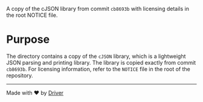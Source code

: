 <!--------------------------------------------------------------------------------->
<!-- IMPORTANT: This file is auto-generated by Driver (https://driver.ai). -------->
<!-- Manual edits may be overwritten on future commits. --------------------------->
<!--------------------------------------------------------------------------------->

A copy of the cJSON library from commit `cb8693b` with licensing details in the root NOTICE file.

# Purpose
The directory contains a copy of the `cJSON` library, which is a lightweight JSON parsing and printing library. The library is copied exactly from commit `cb8693b`. For licensing information, refer to the `NOTICE` file in the root of the repository.

---
Made with ❤️ by [Driver](https://www.driver.ai/)